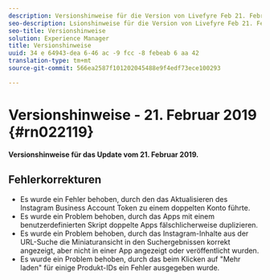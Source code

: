 ```yaml
---
description: Versionshinweise für die Version von Livefyre Feb 21. Februar 2019.
seo-description: Lsionshinweise für die Version von Livefyre Feb 21. Februar 2019.
seo-title: Versionshinweise
solution: Experience Manager
title: Versionshinweise
uuid: 34 e 64943-dea 6-46 ac -9 fcc -8 febeab 6 aa 42
translation-type: tm+mt
source-git-commit: 566ea2587f101202045488e9f4edf73ece100293

---
```



# Versionshinweise - 21. Februar 2019 {#rn022119}

**Versionshinweise für das Update vom 21. Februar 2019.**


## Fehlerkorrekturen

* Es wurde ein Fehler behoben, durch den das Aktualisieren des Instagram Business Account Token zu einem doppelten Konto führte.
* Es wurde ein Problem behoben, durch das Apps mit einem benutzerdefinierten Skript doppelte Apps fälschlicherweise duplizieren.
* Es wurde ein Problem behoben, durch das Instagram-Inhalte aus der URL-Suche die Miniaturansicht in den Suchergebnissen korrekt angezeigt, aber nicht in einer App angezeigt oder veröffentlicht wurden.
* Es wurde ein Problem behoben, durch das beim Klicken auf "Mehr laden" für einige Produkt-IDs ein Fehler ausgegeben wurde.